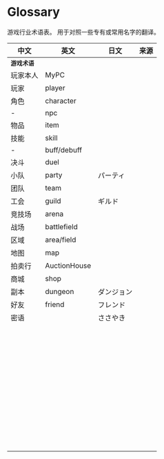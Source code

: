 # Glossary
游戏行业术语表。
用于对照一些专有或常用名字的翻译。



| 中文       | 英文   | 日文 | 来源 |
| ---------- | ------ | ---- | ---- |
| **`游戏术语`** |        |      |      |
| 玩家本人 | MyPC |      |      |
| 玩家       | player |      |      |
| 角色 | character |      |      |
| - | npc    |      |      |
| 物品       | item   |      |      |
| 技能       | skill  |      |      |
| - | buff/debuff |      |      |
| 决斗 | duel |      |      |
| 小队       | party  | パーティ |      |
| 团队       | team   |      |      |
| 工会       | guild  | ギルド |      |
| 竞技场 | arena |      |      |
| 战场 | battlefield |      |      |
| 区域 | area/field |      |      |
| 地图 | map |      |      |
| 拍卖行 | AuctionHouse |      |      |
| 商城 | shop |      |      |
| 副本 | dungeon | ダンジョン |      |
| 好友 | friend | フレンド |      |
| 密语 |        | ささやき |      |
|            |        |      |      |
|            |        |      |      |
|            |        |      |      |
|            |        |      |      |
|            |        |      |      |
|            |        |      |      |
|            |        |      |      |
|            |        |      |      |
|            |        |      |      |
|            |        |      |      |
|            |        |      |      |
|            |        |      |      |
|            |        |      |      |
|            |        |      |      |
|            |        |      |      |
|            |        |      |      |
|            |        |      |      |
|            |        |      |      |
|            |        |      |      |
|            |        |      |      |
|            |        |      |      |
|            |        |      |      |
|            |        |      |      |
|            |        |      |      |
|            |        |      |      |
|            |        |      |      |
|            |        |      |      |
|            |        |      |      |
|            |        |      |      |
|            |        |      |      |
|            |        |      |      |
|            |        |      |      |
|            |        |      |      |
|            |        |      |      |
|            |        |      |      |
|            |        |      |      |
|            |        |      |      |
|            |        |      |      |
|            |        |      |      |
|            |        |      |      |
|            |        |      |      |
|            |        |      |      |
|            |        |      |      |
|            |        |      |      |
|            |        |      |      |
|            |        |      |      |
|            |        |      |      |
|            |        |      |      |
|            |        |      |      |


